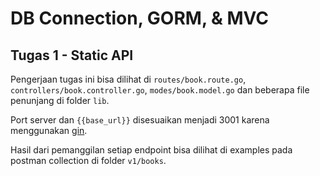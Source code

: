 # DB Connection, GORM, & MVC

## Tugas 1 - Static API

Pengerjaan tugas ini bisa dilihat di `routes/book.route.go`, `controllers/book.controller.go`, `modes/book.model.go` dan beberapa file penunjang di folder `lib`.

Port server dan `{{base_url}}` disesuaikan menjadi 3001 karena menggunakan [gin](https://github.com/codegangsta/gin). 

Hasil dari pemanggilan setiap endpoint bisa dilihat di examples pada postman collection di folder `v1/books`.

